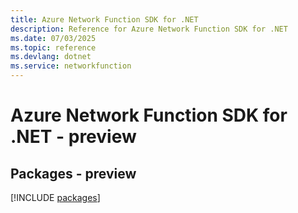 ```yaml
---
title: Azure Network Function SDK for .NET
description: Reference for Azure Network Function SDK for .NET
ms.date: 07/03/2025
ms.topic: reference
ms.devlang: dotnet
ms.service: networkfunction
---
```

# Azure Network Function SDK for .NET - preview
## Packages - preview
[!INCLUDE [packages](network-function-index.md)]